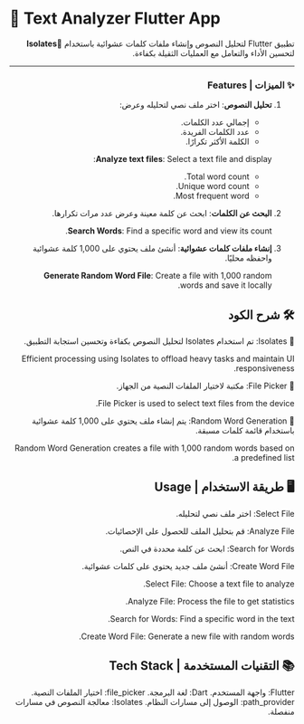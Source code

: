 # 📝 Text Analyzer Flutter App

<div dir="rtl">

تطبيق Flutter لتحليل النصوص وإنشاء ملفات كلمات عشوائية باستخدام **🔀Isolates** لتحسين الأداء والتعامل مع العمليات الثقيلة بكفاءة.

---

### ✨ **الميزات** | Features

1. **تحليل النصوص**: اختر ملف نصي لتحليله وعرض:
   - إجمالي عدد الكلمات.
   - عدد الكلمات الفريدة.
   - الكلمة الأكثر تكرارًا.
   
   **Analyze text files**: Select a text file and display:
   - Total word count.
   - Unique word count.
   - Most frequent word.

2. **البحث عن الكلمات**: ابحث عن كلمة معينة وعرض عدد مرات تكرارها.
   
   **Search Words**: Find a specific word and view its count.

3. **إنشاء ملفات كلمات عشوائية**: أنشئ ملف يحتوي على 1,000 كلمة عشوائية واحفظه محليًا.
   
   **Generate Random Word File**: Create a file with 1,000 random words and save it locally.


## 🛠️ شرح الكود
🔀 Isolates: تم استخدام Isolates لتحليل النصوص بكفاءة وتحسين استجابة التطبيق.

Efficient processing using Isolates to offload heavy tasks and maintain UI responsiveness.

📂 File Picker: مكتبة لاختيار الملفات النصية من الجهاز.

File Picker is used to select text files from the device.

📃 Random Word Generation: يتم إنشاء ملف يحتوي على 1,000 كلمة عشوائية باستخدام قائمة كلمات مسبقة.

Random Word Generation creates a file with 1,000 random words based on a predefined list.

## 🖥️ طريقة الاستخدام | Usage
Select File: اختر ملف نصي لتحليله.

Analyze File: قم بتحليل الملف للحصول على الإحصائيات.

Search for Words: ابحث عن كلمة محددة في النص.

Create Word File: أنشئ ملف جديد يحتوي على كلمات عشوائية.

Select File: Choose a text file to analyze.

Analyze File: Process the file to get statistics.

Search for Words: Find a specific word in the text.

Create Word File: Generate a new file with random words.

## 📚 التقنيات المستخدمة | Tech Stack
Flutter: واجهة المستخدم.
Dart: لغة البرمجة.
file_picker: اختيار الملفات النصية.
path_provider: الوصول إلى مسارات النظام.
Isolates: معالجة النصوص في مسارات منفصلة.